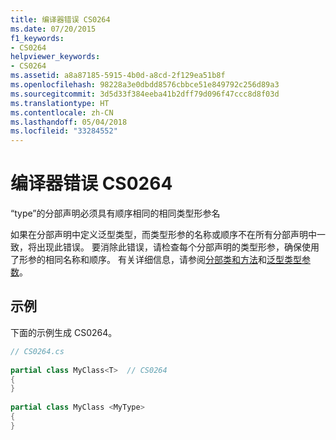 ```yaml
---
title: 编译器错误 CS0264
ms.date: 07/20/2015
f1_keywords:
- CS0264
helpviewer_keywords:
- CS0264
ms.assetid: a8a87185-5915-4b0d-a8cd-2f129ea51b8f
ms.openlocfilehash: 98228a3e0dbdd8576cbbce51e849792c256d89a3
ms.sourcegitcommit: 3d5d33f384eeba41b2dff79d096f47ccc8d8f03d
ms.translationtype: HT
ms.contentlocale: zh-CN
ms.lasthandoff: 05/04/2018
ms.locfileid: "33284552"
---
```

# <a name="compiler-error-cs0264"></a>编译器错误 CS0264
“type”的分部声明必须具有顺序相同的相同类型形参名  
  
 如果在分部声明中定义泛型类型，而类型形参的名称或顺序不在所有分部声明中一致，将出现此错误。 要消除此错误，请检查每个分部声明的类型形参，确保使用了形参的相同名称和顺序。 有关详细信息，请参阅[分部类和方法](../../csharp/programming-guide/classes-and-structs/partial-classes-and-methods.md)和[泛型类型参数](../../csharp/programming-guide/generics/generic-type-parameters.md)。  
  
## <a name="example"></a>示例  
 下面的示例生成 CS0264。  
  
```csharp  
// CS0264.cs  
  
partial class MyClass<T>  // CS0264  
{  
}  
  
partial class MyClass <MyType>  
{  
}  
```
